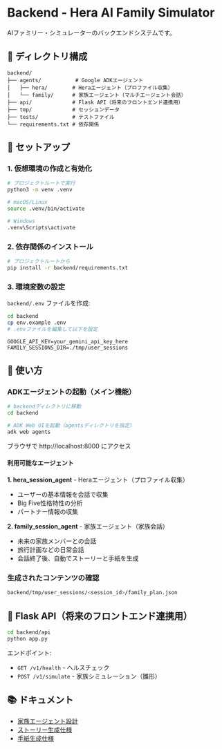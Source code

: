# Backend - Hera AI Family Simulator

AIファミリー・シミュレーターのバックエンドシステムです。

## 📁 ディレクトリ構成

```
backend/
├── agents/           # Google ADKエージェント
│   ├── hera/        # Heraエージェント（プロファイル収集）
│   └── family/      # 家族エージェント（マルチエージェント会話）
├── api/             # Flask API（将来のフロントエンド連携用）
├── tmp/             # セッションデータ
├── tests/           # テストファイル
└── requirements.txt # 依存関係
```

## 🚀 セットアップ

### 1. 仮想環境の作成と有効化

```bash
# プロジェクトルートで実行
python3 -m venv .venv

# macOS/Linux
source .venv/bin/activate

# Windows
.venv\Scripts\activate
```

### 2. 依存関係のインストール

```bash
# プロジェクトルートから
pip install -r backend/requirements.txt
```

### 3. 環境変数の設定

`backend/.env` ファイルを作成:

```bash
cd backend
cp env.example .env
# .envファイルを編集して以下を設定
```

```.env
GOOGLE_API_KEY=your_gemini_api_key_here
FAMILY_SESSIONS_DIR=./tmp/user_sessions
```

## 🎯 使い方

### ADKエージェントの起動（メイン機能）

```bash
# backendディレクトリに移動
cd backend

# ADK Web UIを起動（agentsディレクトリを指定）
adk web agents
```

ブラウザで http://localhost:8000 にアクセス

#### 利用可能なエージェント

**1. hera_session_agent** - Heraエージェント（プロファイル収集）
   - ユーザーの基本情報を会話で収集
   - Big Five性格特性の分析
   - パートナー情報の収集

**2. family_session_agent** - 家族エージェント（家族会話）
   - 未来の家族メンバーとの会話
   - 旅行計画などの日常会話
   - 会話終了後、自動でストーリーと手紙を生成

### 生成されたコンテンツの確認

```bash
backend/tmp/user_sessions/<session_id>/family_plan.json
```

## 🔌 Flask API（将来のフロントエンド連携用）

```bash
cd backend/api
python app.py
```

エンドポイント:
- `GET /v1/health` - ヘルスチェック
- `POST /v1/simulate` - 家族シミュレーション（雛形）

## 📚 ドキュメント

- [家族エージェント設計](../docs/FAMILY_AGENT_DESIGN.md)
- [ストーリー生成仕様](../docs/STORY_GENERATION.md)
- [手紙生成仕様](../docs/LETTER_GENERATION.md)
